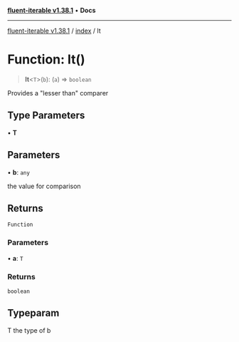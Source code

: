 [**fluent-iterable v1.38.1**](../../README.md) • **Docs**

***

[fluent-iterable v1.38.1](../../README.md) / [index](../README.md) / lt

# Function: lt()

> **lt**\<`T`\>(`b`): (`a`) => `boolean`

Provides a "lesser than" comparer

## Type Parameters

• **T**

## Parameters

• **b**: `any`

the value for comparison

## Returns

`Function`

### Parameters

• **a**: `T`

### Returns

`boolean`

## Typeparam

T the type of b
